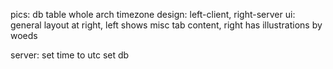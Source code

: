 <!-- remove i18n -->
<!-- 搭建antd 非pro layout -->

<!-- 搭建Pagecontainer
搬settings -->

<!-- header右侧填充 avatardropdown -->


<!-- 全局初始数据
get intial state,如果未登录则调到login界面，无layout
https://pro.ant.design/zh-CN/docs/initial-state/ -->

<!-- access
https://pro.ant.design/zh-CN/docs/authority-management/ -->

<!-- 重建亮暗色切换
https://github1s.com/mzohaibqc/antd-theme-generator/blob/master/examples/customize-cra/color.js -->

<!-- 搭原来界面 -->

<!-- 预估时间不够，所以用material ui的scheduler
https://devexpress.github.io/devextreme-reactive/react/scheduler/demos/featured/data-editing/
从另一本地仓库继续工作 -->

<!-- mui支持切换亮暗色，antd控制内层mui的亮暗色(theme provider)
https://github.com/DevExpress/devextreme-reactive/blob/21f6b999d94ed9da47b25437368ae34378002f14/packages/dx-react-scheduler-demos/src/theme-sources/material-ui/demo-container.jsx

https://codesandbox.io/s/pedantic-dhawan-rhoy0?file=/demo.js -->


<!-- priority consideration, could use genetic algorithm, choosing one slot having certain duration & evaluate it. -->

<!-- signup api -->

<!-- new meeting can be uploading excel or reading existing users' calendars

https://momentjs.com/timezone/docs/#/use-it/webpack/ -->

<!-- _this.props.handleDragStart in popup in rbc needs bugfix manually, -->

pics:
db table
whole arch
timezone design: left-client, right-server
ui: general layout at right, left shows misc tab content, right has illustrations by woeds

server:
set time to utc
set db
